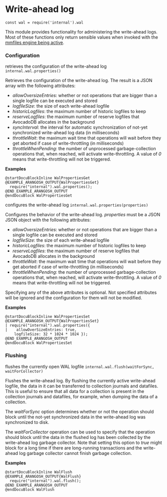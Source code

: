 Write-ahead log
===============

`const wal = require('internal').wal`

This module provides functionality for administering the write-ahead logs.
Most of these functions only return sensible values when invoked with the 
[mmfiles engine being active](../../Administration/Configuration/GeneralAvocadod.md#storage-engine).

### Configuration
<!-- avocadod/V8Server/v8-vocbase.h -->


retrieves the configuration of the write-ahead log
`internal.wal.properties()`

Retrieves the configuration of the write-ahead log. The result is a JSON
array with the following attributes:
- *allowOversizeEntries*: whether or not operations that are bigger than a
  single logfile can be executed and stored
- *logfileSize*: the size of each write-ahead logfile
- *historicLogfiles*: the maximum number of historic logfiles to keep
- *reserveLogfiles*: the maximum number of reserve logfiles that AvocadoDB
  allocates in the background
- *syncInterval*: the interval for automatic synchronization of not-yet
  synchronized write-ahead log data (in milliseconds)
- *throttleWait*: the maximum wait time that operations will wait before
  they get aborted if case of write-throttling (in milliseconds)
- *throttleWhenPending*: the number of unprocessed garbage-collection
  operations that, when reached, will activate write-throttling. A value of
  *0* means that write-throttling will not be triggered.


**Examples**


    @startDocuBlockInline WalPropertiesGet
    @EXAMPLE_ARANGOSH_OUTPUT{WalPropertiesGet}
      require("internal").wal.properties();
    @END_EXAMPLE_ARANGOSH_OUTPUT
    @endDocuBlock WalPropertiesGet


<!-- avocadod/V8Server/v8-vocbase.h -->


configures the write-ahead log
`internal.wal.properties(properties)`

Configures the behavior of the write-ahead log. *properties* must be a JSON
JSON object with the following attributes:
- *allowOversizeEntries*: whether or not operations that are bigger than a
  single logfile can be executed and stored
- *logfileSize*: the size of each write-ahead logfile
- *historicLogfiles*: the maximum number of historic logfiles to keep
- *reserveLogfiles*: the maximum number of reserve logfiles that AvocadoDB
  allocates in the background
- *throttleWait*: the maximum wait time that operations will wait before
  they get aborted if case of write-throttling (in milliseconds)
- *throttleWhenPending*: the number of unprocessed garbage-collection
  operations that, when reached, will activate write-throttling. A value of
  *0* means that write-throttling will not be triggered.

Specifying any of the above attributes is optional. Not specified attributes
will be ignored and the configuration for them will not be modified.


**Examples**


    @startDocuBlockInline WalPropertiesSet
    @EXAMPLE_ARANGOSH_OUTPUT{WalPropertiesSet}
    | require("internal").wal.properties({ 
    |    allowOverSizeEntries: true,
        logfileSize: 32 * 1024 * 1024 });
    @END_EXAMPLE_ARANGOSH_OUTPUT
    @endDocuBlock WalPropertiesSet


### Flushing

<!-- avocadod/V8Server/v8-vocbase.h -->


flushes the currently open WAL logfile
`internal.wal.flush(waitForSync, waitForCollector)`

Flushes the write-ahead log. By flushing the currently active write-ahead
logfile, the data in it can be transferred to collection journals and
datafiles. This is useful to ensure that all data for a collection is
present in the collection journals and datafiles, for example, when dumping
the data of a collection.

The *waitForSync* option determines whether or not the operation should
block until the not-yet synchronized data in the write-ahead log was
synchronized to disk.

The *waitForCollector* operation can be used to specify that the operation
should block until the data in the flushed log has been collected by the
write-ahead log garbage collector. Note that setting this option to *true*
might block for a long time if there are long-running transactions and
the write-ahead log garbage collector cannot finish garbage collection.


**Examples**


    @startDocuBlockInline WalFlush
    @EXAMPLE_ARANGOSH_OUTPUT{WalFlush}
      require("internal").wal.flush();
    @END_EXAMPLE_ARANGOSH_OUTPUT
    @endDocuBlock WalFlush


